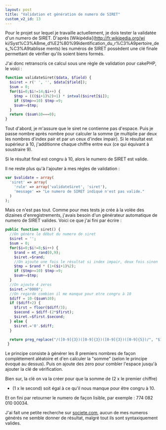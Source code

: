 ```yaml
---
layout: post
title: "Validation et génération de numero de SIRET"
custom_v2_id: 13
---
```


Pour le projet sur lequel je travaille actuellement, je dois tester la
validatée d'un numero de SIRET. D'après [Wikipédia](http://fr.wikipedia.org/wi
ki/Syst%C3%A8me_d%E2%80%99identification_du_r%C3%A9pertoire_des_%C3%A9tablisse
ments) les numéros de SIRET possèdent une clé finale permettant de vérifier
qu'ils soient biens formés.

J'ai donc retranscris ce calcul sous une règle de validation pour cakePHP, le
voici :

    
```php
function validateSiret($data, $field) {
  $siret = r(' ', '', $data[$field]);
  $sum = 0;
  for($i=0;$i!=14;$i++) {
    $tmp = ((($i+1)%2)+1) * intval($siret[$i]);
    if ($tmp>=10) $tmp-=9;
    $sum+=$tmp;
  }
  return ($sum%10===0);
}
```

Tout d'abord, je m'assure que le siret ne contienne pas d'espace. Puis je
passe nombre après nombre pour calculer la somme (je multiplie par deux les
nombres d'index pair et par un ceux d'index impair). Si le résultat est
supérieur à 10, j'additionne chaque chiffre entre eux (ce qui équivant à
soustraire 9).

Si le résultat final est congru à 10, alors le numero de SIRET est valide.

Il ne reste plus qu'à l'ajouter à mes régles de validation :

    
```php
var $validate = array(
  'siret' => array(
    'rule' => array('validateSiret', 'siret'),
    'message' => "Le numero de SIRET indiqué n'est pas valide."
  )
);
```

Mais ce n'est pas tout. Comme pour mes tests je crée à la volée des dizaines
d'enregistrements, j'avais besoin d'un générateur automatique de numero de
SIRET valides. Voici ce que j'ai fini par écrire :

    
```php
public function siret() {
  //On génère le début du numero de siret
  $siret = '';
  $sum = 0;
  for($i=0;$i!=8;$i++) {
    $rand = mt_rand(0,9);
    $siret.=$rand;
    //On ajoute une fois le résultat si index impair, deux fois sinon
    $tmp = $rand * (1+($i+1)%2);
    if ($tmp>=10) $tmp-=9;
    $sum+=$tmp;
  }
  //On ajoute 4 zeros
  $siret.="0000";
  //On regarde combien il me manque pour etre congru à 10
  $diff = 10-($sum%10);
  if ($diff>2) {
    $first = floor($diff/3);
    $second = $diff-(2*$first);
    $siret.=$first.$second;
  } else {
    $siret.='0'.$diff;
  }

  return preg_replace("/([0-9]{3})([0-9]{3})([0-9]{3})([0-9]{5})/", "$1 $2 $3 $4", $siret);
 }
```
    

Le principe consiste à générer les 8 premiers nombres de façon complétement
aléatoire et d'en calculer la "somme" (selon le principe évoqué au dessus).
Puis on ajoute des zero pour combler l'espace jusqu'à ajouter la clé de
vérification.

Bien sur, la clé on va la créer pour que la somme de (2 x le premier chiffre)
+ (1 x le second) soit égal à ce qu'il nous manque pour être congru à 10.

Et on fini par retourner le numero de façon lisible, par exemple : 774 082 010
00034.

J'ai fait une petite recherche sur [societe.com](http://www.societe.com/),
aucun de mes numeros générés ne semble donner de résultat, malgré tout ils
sont syntaxiquement valides.

